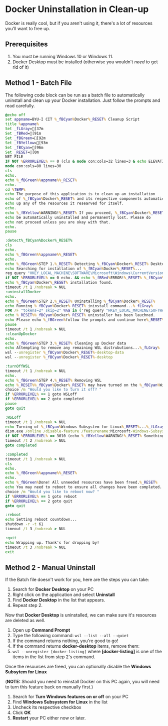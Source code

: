 # Docker Uninstallation in Clean-up
Docker is really cool, but if you aren't using it, there's a lot of resources you'll want to free up.

## Prerequisites
1. You must be running Windows 10 or Windows 11.
2. Docker Desktop must be installed (otherwise you wouldn't _need_ to get rid of it)

## Method 1 - Batch File
The following code block can be run as a batch file to automatically uninstall and clean up your Docker 
installation. Just follow the prompts and read carefully.
```bat
@echo off
set appname=BYU-I CIT %_fBCyan%Docker%_RESET% Cleanup Script
title %appname%
Set _fLGray=[37m
Set _fBRed=[91m
Set _fBGreen=[92m
Set _fBYellow=[93m
Set _fBCyan=[96m
Set _RESET=[0m
NET FILE
IF NOT %ERRORLEVEL% == 0 (cls & mode con:cols=32 lines=3 & echo ELEVATING SCRIPT & powershell "Start-Process -FilePath '%0' -Verb RunAs" & exit)
mode con:cols=80 lines=30
cls
echo.
echo %_fBGreen%%appname%%_RESET%
echo.
cd %TEMP%
echo The purpose of this application is to clean up an installation 
echo of %_fBCyan%Docker%_RESET% and its respective components automatically to free 
echo up any of the resources it researved for itself.
echo.
echo %_fBYellow%WARNING!%_RESET% If you proceed, %_fBCyan%Docker%_RESET% and all of its components will 
echo be automatically uninstalled and permanently lost. Please do 
echo not proceed unless you are okay with that.
echo.
pause

:detect%_fBCyan%Docker%_RESET%
cls
echo.
echo %_fBGreen%%appname%%_RESET%
echo.
echo %_fBGreen%STEP 1.%_RESET% Detecting %_fBCyan%Docker%_RESET% Desktop application and configuration
echo Searching for installation of %_fBCyan%Docker%_RESET%...
reg query "HKEY_LOCAL_MACHINE\SOFTWARE\Microsoft\Windows\CurrentVersion\Uninstall\Docker Desktop" >nul
if NOT %ERRORLEVEL% == 0 echo. && echo %_fBRed%ERROR!%_RESET% %_fBCyan%Docker%_RESET% appears to be improperly installed. & echo Please uninstall %_fBCyan%Docker%_RESET% manually before continuing. && echo. && pause && goto cleanUpDocker
echo %_fBCyan%Docker%_RESET% installation found.
timeout /t 1 /nobreak > NUL
:uninstallDocker
echo.
echo %_fBGreen%STEP 2.%_RESET% Uninstalling %_fBCyan%Docker%_RESET%
echo Running %_fBCyan%Docker%_RESET% ininstall command...%_fLGray%
FOR /F "tokens=2* skip=2" %%a in ('reg query "HKEY_LOCAL_MACHINE\SOFTWARE\Microsoft\Windows\CurrentVersion\Uninstall\Docker Desktop" /v "UninstallString"') do (start "" cmd /C start "" %%b >NUL 2>&1)
echo %_RESET%%_fBCyan%Docker%_RESET% uninstaller has been lauchned. 
echo Please echo %_fBGreen%follow the prompts and continue here%_RESET% once the uninstaller completes.
pause
timeout /t 1 /nobreak > NUL
:cleanUpDocker
echo.
echo %_fBGreen%STEP 3.%_RESET% Cleaning up Docker data
echo Attempting to remove any remaining WSL distrubutions...%_fLGray%
wsl --unregister %_fBCyan%Docker%_RESET%-desktop-data
wsl --unregister %_fBCyan%Docker%_RESET%-desktop

:turnOffWSL
timeout /t 1 /nobreak > NUL
echo.
echo %_fBGreen%STEP 4.%_RESET% Removing WSL
echo %_RESET%%_fBCyan%Docker%_RESET% may have turned on the %_fBCyan%Windows Subsystem for Linux%_RESET%.
choice /m "Would you like to turn it off? "
if %ERRORLEVEL% == 1 goto WSLoff
if %ERRORLEVEL% == 2 goto completed
pause
goto quit

:WSLoff
timeout /t 1 /nobreak > NUL
echo Turning of %_fBCyan%Windows Subsystem for Linux%_RESET%...%_fLGray%
dism.exe /online /disable-feature /featurename:Microsoft-Windows-Subsystem-Linux /norestart >nul
if NOT %ERRORLEVEL% == 3010 (echo %_fBYellow%WARNING!%_RESET% Something went wrong... & echo Search for 'Windows Features' and disable WSL manually.) else echo %_RESET%The %_fBCyan%Windows Subsystem for Linux%_RESET% has been turned off.
timeout /t 2 /nobreak > NUL
goto completed

:completed
timeout /t 1 /nobreak > NUL
cls
echo.
echo %_fBGreen%%appname%%_RESET%
echo.
echo %_fBGreen%Done! All unneeded resources have been freed.%_RESET%
echo You may need to reboot to ensure all changes have been completed.
choice /m "Would you like to reboot now? "
if %ERRORLEVEL% == 1 goto reboot
if %ERRORLEVEL% == 2 goto quit
goto quit

:reboot
echo Setting reboot countdown...
shutdown -r -t 61
timeout /t 3 /nobreak > NUL

:quit
echo Wrapping up. Thank's for dropping by!
timeout /t 3 /nobreak > NUL
exit
```

## Method 2 - Manual Uninstall
If the Batch file doesn't work for you, here are the steps you can take:
1. Search for **Docker Desktop** on your PC
2. Right click on the application and select **Uninstall**
3. Find **Docker Desktop** in the list that appears.
4. Repeat step 2.

Now that **Docker Desktop** is uninstalled, we can make sure it's resources are deleted as well.
1. Open up **Command Prompt**
2. Type the following command: `wsl --list --all --quiet`
3. If the command returns nothing, you're good to go!
4. If the command returns **docker-desktop** items, remove them:
5. `wsl --unregister [docker-listing]` where **[docker-listing]** is one of the items in the list from step 2's command.

Once the resources are freed, you can optionally disable the **Windows Subsytem for Linux**

(**NOTE:** Should you need to reinstall Docker on this PC again, you will need to turn this feature back on manually first.)
1. Search for **Turn Windows features on or off** on your PC
2. Find **Windows Subsystem for Linux** in the list
3. Uncheck its respective checkbox
4. Click **OK**
5. **Restart** your PC either now or later.